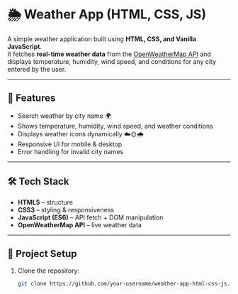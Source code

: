 # 🌦️ Weather App (HTML, CSS, JS)

A simple weather application built using **HTML, CSS, and Vanilla JavaScript**.  
It fetches **real-time weather data** from the [OpenWeatherMap API](https://openweathermap.org/api) and displays temperature, humidity, wind speed, and conditions for any city entered by the user.  

---

## 🚀 Features
- Search weather by city name 🌍  
- Shows temperature, humidity, wind speed, and weather conditions  
- Displays weather icons dynamically ☁️🌞🌧️  
- Responsive UI for mobile & desktop  
- Error handling for invalid city names  

---

## 🛠️ Tech Stack
- **HTML5** – structure  
- **CSS3** – styling & responsiveness  
- **JavaScript (ES6)** – API fetch + DOM manipulation  
- **OpenWeatherMap API** – live weather data 

---

## 📂 Project Setup
1. Clone the repository:
   ```bash
   git clone https://github.com/your-username/weather-app-html-css-js.git
